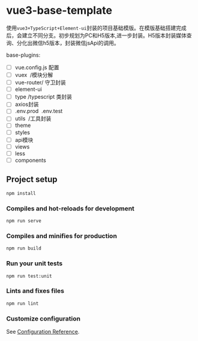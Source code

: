 # vue3-base-template
使用`vue3+TypeScript+Element-ui`封装的项目基础模版。在模版基础搭建完成后，会建立不同分支。初步规划为PC和H5版本,进一步封装。H5版本封装媒体查询、分化出微信h5版本，封装微信jsApi的调用。


base-plugins:

- [ ] vue.config.js 配置
- [ ] vuex  /模块分解
- [ ] vue-router/ 守卫封装
- [ ] element-ui
- [ ] type /typescript 类封装
- [ ] axios封装
- [ ] .env.prod  .env.test
- [ ] utils  /工具封装
- [ ] theme
- [ ] styles
- [ ] api模块
- [ ] views
- [ ] less
- [ ] components
## Project setup
```
npm install
```

### Compiles and hot-reloads for development
```
npm run serve
```

### Compiles and minifies for production
```
npm run build
```

### Run your unit tests
```
npm run test:unit
```

### Lints and fixes files
```
npm run lint
```

### Customize configuration
See [Configuration Reference](https://cli.vuejs.org/config/).
